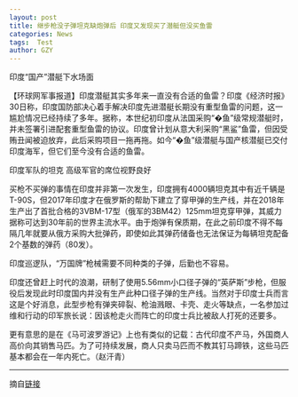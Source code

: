 ```yaml
---
layout: post
title: 继步枪没子弹坦克缺炮弹后 印度又发现买了潜艇但没买鱼雷
categories: News
tags:  Test
author: GZY
---
```


印度“国产”潜艇下水场面

【环球网军事报道】印度潜艇其实多年来一直没有合适的鱼雷？印度《经济时报》30日称，印度国防部决心着手解决印度先进潜艇长期没有重型鱼雷的问题，这一尴尬情况已经持续了多年。据称，本世纪初印度从法国采购“�鱼”级常规潜艇时，并未签署引进配套重型鱼雷的协议。印度曾计划从意大利采购“黑鲨”鱼雷，但因受贿丑闻被迫放弃，此后采购项目一拖再拖。如今“�鱼”级潜艇与国产核潜艇已交付印度海军，但它们至今没有合适的鱼雷。

印度军队的坦克 高级军官的席位视野良好

买枪不买弹的事情在印度并非第一次发生，印度拥有4000辆坦克其中有近千辆是T-90S，但2017年印度才在俄罗斯的帮助下建立了穿甲弹的生产线，并在2018年生产出了首批合格的3VBM-17型（俄军的3BM42）125mm坦克穿甲弹，其威力据称可达到30年前的世界主流水平。由于炮弹有保质期，在此之前印度不得不每隔几年就要从俄方采购大批弹药，即使如此其弹药储备也无法保证为每辆坦克配备2个基数的弹药（80发）。

印度巡逻队，“万国牌”枪械需要不同种类的子弹，后勤也不容易。

印度还曾赶上时代的浪潮，研制了使用5.56mm小口径子弹的“英萨斯”步枪，但服役后发现此时印度国内并没有生产此种口径子弹的生产线。当然对于印度士兵而言这是个好消息，此型步枪有弹夹碎裂、枪油溅眼、卡壳、走火等缺点，一名参加过维和行动的印军旅长说：因该枪走火而阵亡的印度士兵比被敌人打死的还要多。

更有意思的是在《马可波罗游记》上也有类似的记载：古代印度不产马，外国商人高价向其销售马匹。为了可持续发展，商人只卖马匹而不教其钉马蹄铁，这些马匹基本都会在一年内死亡。（赵汗青）

*****

摘自[链接](http://new.qq.com/omn/20190131/20190131A0DYWQ.html)